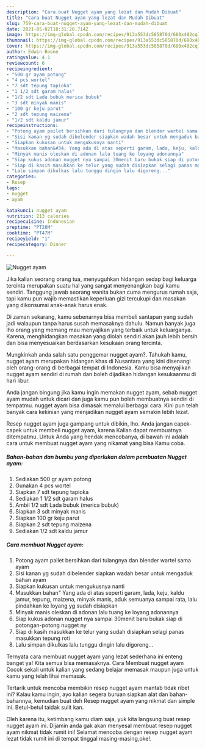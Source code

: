 ```yaml
---
description: "Cara buat Nugget ayam yang lezat dan Mudah Dibuat"
title: "Cara buat Nugget ayam yang lezat dan Mudah Dibuat"
slug: 759-cara-buat-nugget-ayam-yang-lezat-dan-mudah-dibuat
date: 2021-05-02T10:31:20.714Z
image: https://img-global.cpcdn.com/recipes/913a553dc585870d/680x482cq70/nugget-ayam-foto-resep-utama.jpg
thumbnail: https://img-global.cpcdn.com/recipes/913a553dc585870d/680x482cq70/nugget-ayam-foto-resep-utama.jpg
cover: https://img-global.cpcdn.com/recipes/913a553dc585870d/680x482cq70/nugget-ayam-foto-resep-utama.jpg
author: Edwin Boone
ratingvalue: 4.1
reviewcount: 6
recipeingredient:
- "500 gr ayam potong"
- "4 pcs wortel"
- "7 sdt tepung tapioka"
- "1 1/2 sdt garam halus"
- "1/2 sdt Lada bubuk merica bubuk"
- "3 sdt minyak manis"
- "100 gr keju parut"
- "2 sdt tepung maizena"
- "1/2 sdt kaldu jamur"
recipeinstructions:
- "Potong ayam pailet bersihkan dari tulangnya dan blender wartel sama ayam"
- "Sisi kanan yg sudah dibelender siapkan wadah besar untuk mengaduk bahan ayam"
- "Siapkan kukusan untuk mengukusnya nanti"
- "Masukkan bahan&#34; Yang ada di atas seperti garam, lada, keju, kaldu jamur, tepung, maizena, minyak manis, aduk semuanya sampai rata, lalu pindahkan ke loyang yg sudah disiapkan"
- "Minyak manis oleskan di adonan lalu tuang ke loyang adonannya"
- "Siap kukus adonan nugget nya sampai 30menit baru bukak siap di potongan-potong nugget ny"
- "Siap di kasih masukkan ke telur yang sudah disiapkan selagi panas masukkan tepung roti"
- "Lalu simpan dikulkas lalu tunggu dingin lalu digoreng..."
categories:
- Resep
tags:
- nugget
- ayam

katakunci: nugget ayam 
nutrition: 213 calories
recipecuisine: Indonesian
preptime: "PT28M"
cooktime: "PT47M"
recipeyield: "1"
recipecategory: Dinner

---
```



![Nugget ayam](https://img-global.cpcdn.com/recipes/913a553dc585870d/680x482cq70/nugget-ayam-foto-resep-utama.jpg)

Jika kalian seorang orang tua, menyuguhkan hidangan sedap bagi keluarga tercinta merupakan suatu hal yang sangat menyenangkan bagi kamu sendiri. Tanggung jawab seorang  wanita bukan cuma mengurus rumah saja, tapi kamu pun wajib memastikan keperluan gizi tercukupi dan masakan yang dikonsumsi anak-anak harus enak.

Di zaman  sekarang, kamu sebenarnya bisa membeli santapan yang sudah jadi walaupun tanpa harus susah memasaknya dahulu. Namun banyak juga lho orang yang memang mau menyajikan yang terbaik untuk keluarganya. Karena, menghidangkan masakan yang diolah sendiri akan jauh lebih bersih dan bisa menyesuaikan berdasarkan kesukaan orang tercinta. 



Mungkinkah anda salah satu penggemar nugget ayam?. Tahukah kamu, nugget ayam merupakan hidangan khas di Nusantara yang kini disenangi oleh orang-orang di berbagai tempat di Indonesia. Kamu bisa menyajikan nugget ayam sendiri di rumah dan boleh dijadikan hidangan kesukaanmu di hari libur.

Anda jangan bingung jika kamu ingin memakan nugget ayam, sebab nugget ayam mudah untuk dicari dan juga kamu pun boleh membuatnya sendiri di tempatmu. nugget ayam bisa dimasak memalui berbagai cara. Kini pun telah banyak cara kekinian yang menjadikan nugget ayam semakin lebih lezat.

Resep nugget ayam juga gampang untuk dibikin, lho. Anda jangan capek-capek untuk membeli nugget ayam, karena Kalian dapat membuatnya ditempatmu. Untuk Anda yang hendak mencobanya, di bawah ini adalah cara untuk membuat nugget ayam yang nikamat yang bisa Kamu coba.

<!--inarticleads1-->

##### Bahan-bahan dan bumbu yang diperlukan dalam pembuatan Nugget ayam:

1. Sediakan 500 gr ayam potong
1. Gunakan 4 pcs wortel
1. Siapkan 7 sdt tepung tapioka
1. Sediakan 1 1/2 sdt garam halus
1. Ambil 1/2 sdt Lada bubuk (merica bubuk)
1. Siapkan 3 sdt minyak manis
1. Siapkan 100 gr keju parut
1. Siapkan 2 sdt tepung maizena
1. Sediakan 1/2 sdt kaldu jamur




<!--inarticleads2-->

##### Cara membuat Nugget ayam:

1. Potong ayam pailet bersihkan dari tulangnya dan blender wartel sama ayam
1. Sisi kanan yg sudah dibelender siapkan wadah besar untuk mengaduk bahan ayam
1. Siapkan kukusan untuk mengukusnya nanti
1. Masukkan bahan&#34; Yang ada di atas seperti garam, lada, keju, kaldu jamur, tepung, maizena, minyak manis, aduk semuanya sampai rata, lalu pindahkan ke loyang yg sudah disiapkan
1. Minyak manis oleskan di adonan lalu tuang ke loyang adonannya
1. Siap kukus adonan nugget nya sampai 30menit baru bukak siap di potongan-potong nugget ny
1. Siap di kasih masukkan ke telur yang sudah disiapkan selagi panas masukkan tepung roti
1. Lalu simpan dikulkas lalu tunggu dingin lalu digoreng...




Ternyata cara membuat nugget ayam yang lezat sederhana ini enteng banget ya! Kita semua bisa memasaknya. Cara Membuat nugget ayam Cocok sekali untuk kalian yang sedang belajar memasak maupun juga untuk kamu yang telah lihai memasak.

Tertarik untuk mencoba membikin resep nugget ayam mantab tidak ribet ini? Kalau kamu ingin, ayo kalian segera buruan siapkan alat dan bahan-bahannya, kemudian buat deh Resep nugget ayam yang nikmat dan simple ini. Betul-betul taidak sulit kan. 

Oleh karena itu, ketimbang kamu diam saja, yuk kita langsung buat resep nugget ayam ini. Dijamin anda gak akan menyesal membuat resep nugget ayam nikmat tidak rumit ini! Selamat mencoba dengan resep nugget ayam lezat tidak rumit ini di tempat tinggal masing-masing,oke!.

